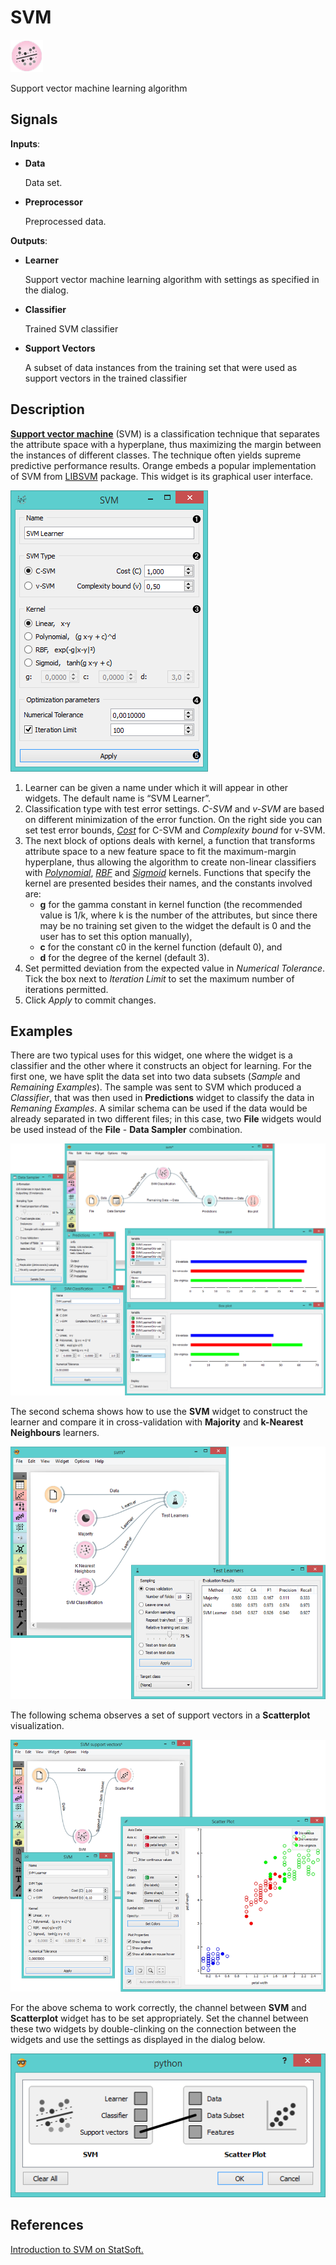 SVM
===

![image](icons/svm-classification.png)

Support vector machine learning algorithm

Signals
-------

**Inputs**:

- **Data**

  Data set.
  
- **Preprocessor**

  Preprocessed data.

**Outputs**:

- **Learner**

  Support vector machine learning algorithm with settings as specified in the dialog.

- **Classifier**

  Trained SVM classifier

- **Support Vectors**

  A subset of data instances from the training set that were used as support vectors in the trained classifier

Description
-----------

[**Support vector machine**](https://en.wikipedia.org/wiki/Support_vector_machine) (SVM) is a classification technique that
separates the attribute space with a hyperplane, thus
maximizing the margin between the instances of different classes. The
technique often yields supreme predictive performance results. Orange
embeds a popular implementation of SVM from [LIBSVM](https://www.csie.ntu.edu.tw/~cjlin/libsvm/) package. This
widget is its graphical user interface.

![Support vector machines widget](images/SVM-new-stamped.png)

1. Learner can be given a name under which it will appear in other widgets. The default name is
“SVM Learner”.
2. Classification type with test error settings. *C-SVM* and *v-SVM* are based
  on different minimization of the error function. On the right side you can set test error bounds,
  [*Cost*](http://www.quora.com/What-are-C-and-gamma-with-regards-to-a-support-vector-machine) for C-SVM and *Complexity bound* for v-SVM.
3. The next block of options deals with kernel, a function that
  transforms attribute space to a new feature space to fit the
  maximum-margin hyperplane, thus allowing the algorithm to create
  non-linear classifiers with [*Polynomial*](https://en.wikipedia.org/wiki/Polynomial_kernel), [*RBF*](https://en.wikipedia.org/wiki/Radial_basis_function_kernel) and [*Sigmoid*](http://crsouza.com/2010/03/kernel-functions-for-machine-learning-applications/#sigmoid) kernels. Functions that specify the
  kernel are presented besides their names, and the constants involved are:
    - **g** for the gamma constant in kernel function (the recommended value is
    1/k, where k is the number of the attributes, but since there may be no
    training set given to the widget the default is 0 and the user has to
    set this option manually),
    - **c** for the constant c0 in the kernel function (default 0), and
    - **d** for the degree of the kernel (default 3).
4. Set permitted deviation from the expected value in *Numerical Tolerance*. Tick the box next to *Iteration Limit* to set the maximum number of iterations permitted.
5. Click *Apply* to commit changes.

Examples
--------

There are two typical uses for this widget, one where the widget is a
classifier and the other where it constructs an object for
learning. For the first one, we have split the data set into two data subsets
(*Sample* and *Remaining Examples*). The sample was sent to SVM which
produced a *Classifier*, that was then used in **Predictions** widget to
classify the data in *Remaning Examples*. A similar schema can be used if
the data would be already separated in two different files; in this
case, two **File** widgets would be used instead of the **File** - **Data Sampler**
combination.

<img src="images/SVM-Predictions.png" alt="image" width="600">

The second schema shows how to use the **SVM** widget to construct the
learner and compare it in cross-validation with **Majority** and
**k-Nearest Neighbours** learners.

![SVM and other learners compared by cross-validation](images/SVM-Evaluation.png)

The following schema observes a set of support vectors in a **Scatterplot**
visualization.

![Visualization of support vectors](images/SVM-with-support-vectors.png)

For the above schema to work correctly, the channel between **SVM** and
**Scatterplot** widget has to be set appropriately. Set the channel between
these two widgets by double-clinking on the connection between the
widgets and use the settings as displayed in the dialog below.

![Channel setting for communication of support vectors](images/SVM-support-vectors.png)

References
----------

[Introduction to SVM on StatSoft.](http://www.statsoft.com/Textbook/Support-Vector-Machines)
